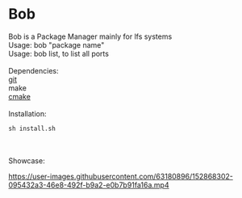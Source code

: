 # Bob
Bob is a Package Manager mainly for lfs systems <br/>
Usage: bob "package name" <br/>
Usage: bob list, to list all ports
<br/> <br/>
Dependencies: <br/>
[git](https://github.com/git/git) <br/>
make <br/>
[cmake](https://github.com/Kitware/CMake) <br/>
<br/>
Installation:
```
sh install.sh
```
<br/> <br/>
Showcase:

https://user-images.githubusercontent.com/63180896/152868302-095432a3-46e8-492f-b9a2-e0b7b91fa16a.mp4
